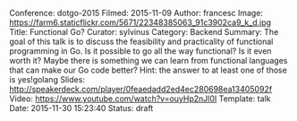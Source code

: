 Conference: dotgo-2015
Filmed: 2015-11-09
Author: francesc
Image: https://farm6.staticflickr.com/5671/22348385063_91c3902ca9_k_d.jpg
Title: Functional Go?
Curator: sylvinus
Category: Backend
Summary: The goal of this talk is to discuss the feasibility and practicality of functional programming in Go. Is it possible to go all the way functional? Is it even worth it? Maybe there is something we can learn from functional languages that can make our Go code better?
Hint: the answer to at least one of those is yes!golang
Slides: http://speakerdeck.com/player/0feaedadd2ed4ec280698ea13405092f
Video: https://www.youtube.com/watch?v=ouyHp2nJl0I
Template: talk
Date: 2015-11-30 15:23:40
Status: draft
